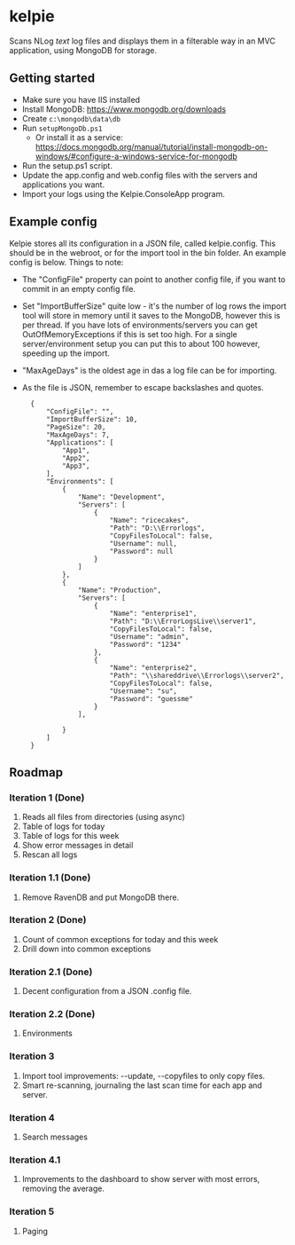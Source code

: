 # kelpie
Scans NLog *text* log files and displays them in a filterable way in an MVC application, using MongoDB for storage.

## Getting started

- Make sure you have IIS installed
- Install MongoDB: https://www.mongodb.org/downloads
- Create `c:\mongodb\data\db`
- Run `setupMongoDb.ps1`
  - Or install it as a service: https://docs.mongodb.org/manual/tutorial/install-mongodb-on-windows/#configure-a-windows-service-for-mongodb
- Run the setup.ps1 script.
- Update the app.config and web.config files with the servers and applications you want.
- Import your logs using the Kelpie.ConsoleApp program.

## Example config
Kelpie stores all its configuration in a JSON file, called kelpie.config. This should be in the webroot, or for the import tool in the bin folder.
An example config is below. Things to note:

- The "ConfigFile" property can point to another config file, if you want to commit in an empty config file.
- Set "ImportBufferSize" quite low - it's the number of log rows the import tool will store in memory until it saves to the MongoDB, however this is per thread. If you have lots of environments/servers you can get OutOfMemoryExceptions if this is set too high. For a single server/environment setup you can put this to about 100 however, speeding up the import.
- "MaxAgeDays" is the oldest age in das a log file can be for importing.
- As the file is JSON, remember to escape backslashes and quotes.

		{
			"ConfigFile": "",
			"ImportBufferSize": 10,
			"PageSize": 20,
			"MaxAgeDays": 7,
			"Applications": [
				"App1",
				"App2",
				"App3",
			],
			"Environments": [
				{
					"Name": "Development",
					"Servers": [
						{
							"Name": "ricecakes",
							"Path": "D:\\Errorlogs",
							"CopyFilesToLocal": false,
							"Username": null,
							"Password": null
						}
					]
				},
				{
					"Name": "Production",
					"Servers": [
						{
							"Name": "enterprise1",
							"Path": "D:\\ErrorLogsLive\\server1",
							"CopyFilesToLocal": false,
							"Username": "admin",
							"Password": "1234"
						},
						{
							"Name": "enterprise2",
							"Path": "\\shareddrive\\Errorlogs\\server2",
							"CopyFilesToLocal": false,
							"Username": "su",
							"Password": "guessme"
						}
					],

				}
			]
		}

## Roadmap

### Iteration 1 (Done)
1. Reads all files from directories (using async)
2. Table of logs for today
3. Table of logs for this week
4. Show error messages in detail
5. Rescan all logs

### Iteration 1.1 (Done)
1. Remove RavenDB and put MongoDB there.

### Iteration 2 (Done)
1. Count of common exceptions for today and this week
2. Drill down into common exceptions

### Iteration 2.1 (Done)
1. Decent configuration from a JSON .config file.

### Iteration 2.2 (Done)
1. Environments

### Iteration 3
1. Import tool improvements: --update, --copyfiles to only copy files.
2. Smart re-scanning, journaling the last scan time for each app and server.

### Iteration 4
1. Search messages

### Iteration 4.1
1. Improvements to the dashboard to show server with most errors, removing the average.

### Iteration 5
1. Paging
